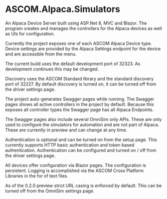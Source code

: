 # ASCOM.Alpaca.Simulators

An Alpaca Device Server built using ASP.Net 8, MVC and Blazor. The program creates and manages the controllers for the Alpaca devices as well as UIs for configuration.

Currently the project exposes one of each ASCOM Alpaca Device type. Device settings are provided by the Alpaca Settings endpoint for the device and are accessible from the menu. 

The current build uses the default development port of 32323. As development continues this may be changed.

Discovery uses the ASCOM Standard library and the standard discovery port of 32227. By default discovery is turned on, it can be turned off from the driver settings page.

The project auto-generates Swagger pages while running. The Swagger pages shows all active controllers in the project by default. Because this exposes all controller types the Swagger page has all Alpaca Endpoints.

The Swagger pages also include several OmniSim only APIs. These are only used to configure the simulators for automation and are not part of Alpaca. These are currently in preview and can change at any time.

Authentication is optional and can be turned on from the setup page. This currently supports HTTP basic authentication and token based authentication. Authentication can be configured and turned on / off from the driver settings page.

All devices offer configuration via Blazor pages. The configuration is persistent. Logging is accomplished via the ASCOM Cross Platform Libraries in the for of text files.

As of the 0.2.0 preview strict URL casing is enforced by default. This can be turned off from the OmniSim settings page.
